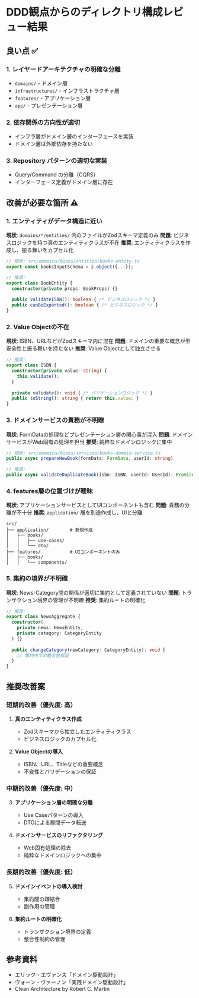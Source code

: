 # DDD観点からのディレクトリ構成レビュー結果

## 良い点 ✅

### 1. レイヤードアーキテクチャの明確な分離
- `domains/` - ドメイン層
- `infrastructures/` - インフラストラクチャ層 
- `features/` - アプリケーション層
- `app/` - プレゼンテーション層

### 2. 依存関係の方向性が適切
- インフラ層がドメイン層のインターフェースを実装
- ドメイン層は外部依存を持たない

### 3. Repository パターンの適切な実装
- Query/Command の分離（CQRS）
- インターフェース定義がドメイン層に存在

## 改善が必要な箇所 ⚠️

### 1. エンティティがデータ構造に近い
**現状**: `domains/*/entities/` 内のファイルがZodスキーマ定義のみ
**問題**: ビジネスロジックを持つ真のエンティティクラスが不在
**推奨**: エンティティクラスを作成し、振る舞いをカプセル化

```typescript
// 現状: src/domains/books/entities/books-entity.ts
export const booksInputSchema = z.object({...});

// 推奨: 
export class BookEntity {
  constructor(private props: BookProps) {}
  
  public validateISBN(): boolean { /* ビジネスロジック */ }
  public canBeExported(): boolean { /* ビジネスロジック */ }
}
```

### 2. Value Objectの不在
**現状**: ISBN、URLなどがZodスキーマ内に混在
**問題**: ドメインの重要な概念が型安全性と振る舞いを持たない
**推奨**: Value Objectとして独立させる

```typescript
// 推奨:
export class ISBN {
  constructor(private value: string) {
    this.validate();
  }
  
  private validate(): void { /* バリデーションロジック */ }
  public toString(): string { return this.value; }
}
```

### 3. ドメインサービスの責務が不明瞭
**現状**: FormDataの処理などプレゼンテーション層の関心事が混入
**問題**: ドメインサービスがWeb固有の処理を担当
**推奨**: 純粋なドメインロジックに集中

```typescript
// 現状: src/domains/books/services/books-domain-service.ts
public async prepareNewBook(formData: FormData, userId: string)

// 推奨:
public async validateDuplicateBook(isbn: ISBN, userId: UserId): Promise<void>
```

### 4. features層の位置づけが曖昧
**現状**: アプリケーションサービスとしてUIコンポーネントも含む
**問題**: 責務の分離が不十分
**推奨**: `application/` 層を別途作成し、UIと分離

```
src/
├── application/        # 新規作成
│   ├── books/
│   │   ├── use-cases/
│   │   └── dto/
├── features/           # UIコンポーネントのみ
│   ├── books/
│   │   └── components/
```

### 5. 集約の境界が不明確
**現状**: News-Category間の関係が適切に集約として定義されていない
**問題**: トランザクション境界の管理が不明瞭
**推奨**: 集約ルートの明確化

```typescript
// 推奨:
export class NewsAggregate {
  constructor(
    private news: NewsEntity,
    private category: CategoryEntity
  ) {}
  
  public changeCategory(newCategory: CategoryEntity): void {
    // 集約内での整合性保証
  }
}
```

## 推奨改善案

### 短期的改善（優先度: 高）
1. **真のエンティティクラス作成**
   - Zodスキーマから独立したエンティティクラス
   - ビジネスロジックのカプセル化

2. **Value Objectの導入**
   - ISBN、URL、Titleなどの重要概念
   - 不変性とバリデーションの保証

### 中期的改善（優先度: 中）
3. **アプリケーション層の明確な分離**
   - Use Caseパターンの導入
   - DTOによる層間データ転送

4. **ドメインサービスのリファクタリング**
   - Web固有処理の除去
   - 純粋なドメインロジックへの集中

### 長期的改善（優先度: 低）
5. **ドメインイベントの導入検討**
   - 集約間の疎結合
   - 副作用の管理

6. **集約ルートの明確化**
   - トランザクション境界の定義
   - 整合性制約の管理

## 参考資料
- エリック・エヴァンス「ドメイン駆動設計」
- ヴォーン・ヴァーノン「実践ドメイン駆動設計」
- Clean Architecture by Robert C. Martin